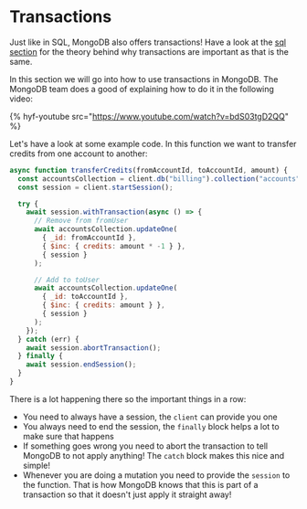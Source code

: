 # Transactions

Just like in SQL, MongoDB also offers transactions! Have a look at the [sql section](../../sql/transactions.md) for the theory behind why transactions are important as that is the same.

In this section we will go into how to use transactions in MongoDB. The MongoDB team does a good of explaining how to do it in the following video:

{% hyf-youtube src="https://www.youtube.com/watch?v=bdS03tgD2QQ" %}

Let's have a look at some example code. In this function we want to transfer credits from one account to another:

```js
async function transferCredits(fromAccountId, toAccountId, amount) {
  const accountsCollection = client.db("billing").collection("accounts");
  const session = client.startSession();

  try {
    await session.withTransaction(async () => {
      // Remove from fromUser
      await accountsCollection.updateOne(
        { _id: fromAccountId },
        { $inc: { credits: amount * -1 } },
        { session }
      );

      // Add to toUser
      await accountsCollection.updateOne(
        { _id: toAccountId },
        { $inc: { credits: amount } },
        { session }
      );
    });
  } catch (err) {
    await session.abortTransaction();
  } finally {
    await session.endSession();
  }
}
```

There is a lot happening there so the important things in a row:

- You need to always have a session, the `client` can provide you one
- You always need to end the session, the `finally` block helps a lot to make sure that happens
- If something goes wrong you need to abort the transaction to tell MongoDB to not apply anything! The `catch` block makes this nice and simple!
- Whenever you are doing a mutation you need to provide the `session` to the function. That is how MongoDB knows that this is part of a transaction so that it doesn't just apply it straight away!

